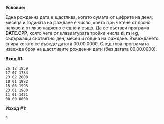 **Условие:**

Една рожденна дата е щастлива, когато сумата от цифрите на деня, месеца и годината на раждане е число, което при четене от дясно наляво и от ляво надясно е едно и също. Да се състави програма **DATE.CPP**, която чете от клавиатурата тройки числа **d**, **m** и **g**, съдържащи съответно ден, месец и година на раждане. Въвеждането спира когато се въведе датата 00.00.0000. След това програмата извежда броя на щастливите рожденни дати (без датата 00.00.0000).

**Вход #1:**

	26 12 1959
	17 07 1784
	23 02 2000
	10 01 1982
	15 03 1995
	23 01 1980
	11 01 1421
	00 00 0000

**Изход #1:**

	4
